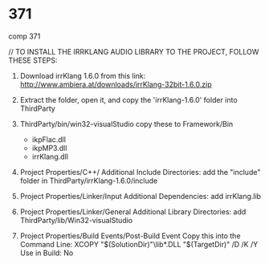 # 371
comp 371

// TO INSTALL THE IRRKLANG AUDIO LIBRARY TO THE PROJECT, FOLLOW THESE STEPS: 

1. Download irrKlang 1.6.0 from this link:
	http://www.ambiera.at/downloads/irrKlang-32bit-1.6.0.zip

2. Extract the folder, open it, and copy the 'irrKlang-1.6.0' folder into ThirdParty

3. ThirdParty/bin/win32-visualStudio
	copy these to Framework/Bin
	- ikpFlac.dll
	- ikpMP3.dll
	- irrKlang.dll

4. Project Properties/C++/
	Additional Include Directories: add the "include" folder in ThirdParty/irrKlang-1.6.0/include
5. Project Properties/Linker/Input
	Additional Dependencies: add irrKlang.lib
6. Project Properties/Linker/General
	Additional Library Directories: add ThirdParty/lib/Win32-visualStudio
7. Project Properties/Build Events/Post-Build Event
	Copy this into the Command Line: XCOPY "$(SolutionDir)"\lib*.DLL "$(TargetDir)" /D /K /Y
	Use in Build: No
